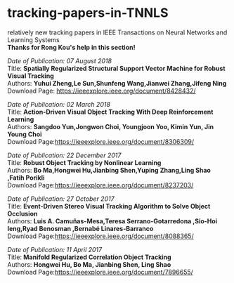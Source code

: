 # tracking-papers-in-TNNLS
relatively new tracking papers in IEEE Transactions on Neural Networks and Learning Systems  
**Thanks for Rong Kou's help in this section!**

*Date of Publication: 07 August 2018*  
Title: **Spatially Regularized Structural Support Vector Machine for Robust Visual Tracking**  
Authors: **Yuhui Zheng,Le Sun,Shunfeng Wang,Jianwei Zhang,Jifeng Ning**  
Download Page: https://ieeexplore.ieee.org/document/8428432/

*Date of Publication: 02 March 2018*  
Title: **Action-Driven Visual Object Tracking With Deep Reinforcement Learning**  
Authors: **Sangdoo Yun,Jongwon Choi, Youngjoon Yoo, Kimin Yun, Jin Young Choi**  
Download Page:https://ieeexplore.ieee.org/document/8306309/

*Date of Publication: 22 December 2017*  
Title: **Robust Object Tracking by Nonlinear Learning**  
Authors: **Bo Ma,Hongwei Hu,Jianbing Shen,Yuping Zhang,Ling Shao ,Fatih Porikli**  
Download Page:https://ieeexplore.ieee.org/document/8237203/

*Date of Publication: 27 October 2017*  
Title: **Event-Driven Stereo Visual Tracking Algorithm to Solve Object Occlusion**  
Authors: **Luis A. Camuñas-Mesa,Teresa Serrano-Gotarredona ,Sio-Hoi Ieng,Ryad Benosman ,Bernabé Linares-Barranco**  
Download Page:https://ieeexplore.ieee.org/document/8088365/

*Date of Publication: 11 April 2017*  
Title: **Manifold Regularized Correlation Object Tracking**  
Authors: **Hongwei Hu, Bo Ma, Jianbing Shen, Ling Shao**  
Download Page:https://ieeexplore.ieee.org/document/7896655/
